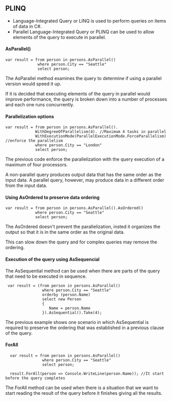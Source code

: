 ## PLINQ

- Language-Integrated Query or LINQ is used to perform queries on items of data in C#.
- Parallel Language-Integrated Query or PLINQ can be used to allow elements of the query to execute in parallel.

#### AsParallel()
```
var result = from person in persons.AsParallel()
              where person.City == "Seattle"
              select person;
```

The AsParallel method examines the query to determine if using a parallel version would speed it up.

If it is decided that executing elements of the query in parallel would improve performance, the query is broken down into a number of processes and each one runs concurrently.

#### Parallelization options
```
var result = from person in persons.AsParallel().
             WithDegreeOfParallelism(4). //Maximum 4 tasks in parallel
             WithExecutionMode(ParallelExecutionMode.ForceParallelism) //enforce the parallelism
             where person.City == "London"
             select person;
```

The previous code enforce the parallelization with the query execution of a maximum of four processors.

A non-parallel query produces output data that has the same order as the input data. A parallel query, however, may produce data in a different order from the input data.

#### Using AsOrdered to preserve data ordering
```
var result = from person in persons.AsParallel().AsOrdered()
             where person.City == "Seattle"
             select person;
```
The AsOrdered doesn't prevent the parallelization, insted it organizes the output so that it is in the same order as the original data. 

This can slow down the query and for complex queries may remove the ordering.

#### Execution of the query using AsSequencial

The AsSequential method can be used when there are parts of the query that need to be executed in sequence.

```
 var result = (from person in persons.AsParallel()
                where person.City == "Seattle"
                orderby (person.Name)
                select new Person
                {
                   Name = person.Name
                }).AsSequential().Take(4);
```
The previous example shows one scenario in which AsSequential is required to preserve the ordering that was established in a previous clause of the query.

#### ForAll
```
  var result = from person in persons.AsParallel()
                where person.City == "Seattle"
                select person;
  
  result.ForAll(person => Console.WriteLine(person.Name)); //It start before the query completes
```

The ForAll method can be used when there is a situation that we want to start reading the result of the query before it finishes giving all the results.
